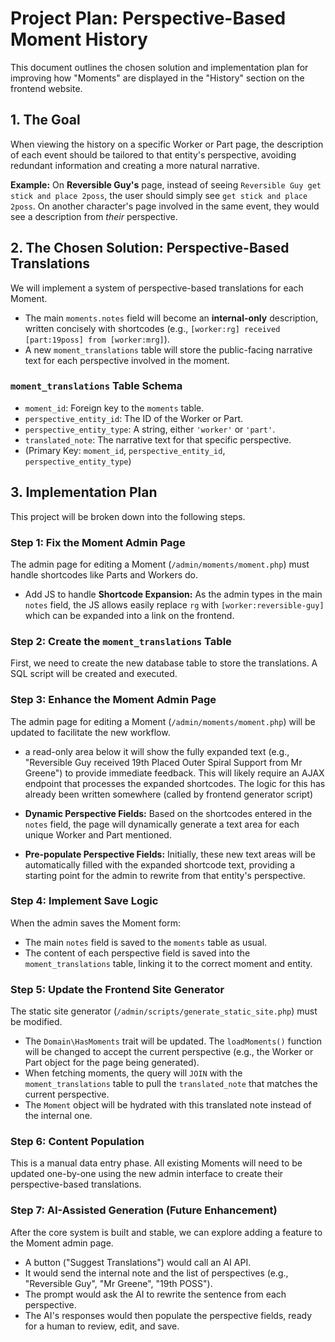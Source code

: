 # Project Plan: Perspective-Based Moment History

This document outlines the chosen solution and implementation plan for improving how "Moments" are displayed in the "History" section on the frontend website.

## 1. The Goal

When viewing the history on a specific Worker or Part page, the description of each event should be tailored to that entity's perspective, avoiding redundant information and creating a more natural narrative.

**Example:** On **Reversible Guy's** page, instead of seeing `Reversible Guy get stick and place 2poss`, the user should simply see `get stick and place 2poss`. On another character's page involved in the same event, they would see a description from *their* perspective.

## 2. The Chosen Solution: Perspective-Based Translations

We will implement a system of perspective-based translations for each Moment.

*   The main `moments.notes` field will become an **internal-only** description, written concisely with shortcodes (e.g., `[worker:rg] received [part:19poss] from [worker:mrg]`).
*   A new `moment_translations` table will store the public-facing narrative text for each perspective involved in the moment.

### `moment_translations` Table Schema

*   `moment_id`: Foreign key to the `moments` table.
*   `perspective_entity_id`: The ID of the Worker or Part.
*   `perspective_entity_type`: A string, either `'worker'` or `'part'`.
*   `translated_note`: The narrative text for that specific perspective.
*   (Primary Key: `moment_id`, `perspective_entity_id`, `perspective_entity_type`)

## 3. Implementation Plan

This project will be broken down into the following steps.

### Step 1: Fix the Moment Admin Page
The admin page for editing a Moment (`/admin/moments/moment.php`) must handle shortcodes like Parts and Workers do.

* Add JS to handle **Shortcode Expansion:** As the admin types in the main `notes` field, the JS allows easily replace `rg` with `[worker:reversible-guy]` which can be expanded into a link on the frontend.

### Step 2: Create the `moment_translations` Table
First, we need to create the new database table to store the translations. A SQL script will be created and executed.

### Step 3: Enhance the Moment Admin Page
The admin page for editing a Moment (`/admin/moments/moment.php`) will be updated to facilitate the new workflow.

* a read-only area below it will show the fully expanded text (e.g., "Reversible Guy received 19th Placed Outer Spiral Support from Mr Greene") to provide immediate feedback. This will likely require an AJAX endpoint that processes the expanded shortcodes.     The logic for this has already been written somewhere (called by frontend generator script)

*   **Dynamic Perspective Fields:** Based on the shortcodes entered in the `notes` field, the page will dynamically generate a text area for each unique Worker and Part mentioned.
*   **Pre-populate Perspective Fields:** Initially, these new text areas will be automatically filled with the expanded shortcode text, providing a starting point for the admin to rewrite from that entity's perspective.

### Step 4: Implement Save Logic
When the admin saves the Moment form:
*   The main `notes` field is saved to the `moments` table as usual.
*   The content of each perspective field is saved into the `moment_translations` table, linking it to the correct moment and entity.

### Step 5: Update the Frontend Site Generator
The static site generator (`/admin/scripts/generate_static_site.php`) must be modified.

*   The `Domain\HasMoments` trait will be updated. The `loadMoments()` function will be changed to accept the current perspective (e.g., the Worker or Part object for the page being generated).
*   When fetching moments, the query will `JOIN` with the `moment_translations` table to pull the `translated_note` that matches the current perspective.
*   The `Moment` object will be hydrated with this translated note instead of the internal one.

### Step 6: Content Population
This is a manual data entry phase. All existing Moments will need to be updated one-by-one using the new admin interface to create their perspective-based translations.

### Step 7: AI-Assisted Generation (Future Enhancement)
After the core system is built and stable, we can explore adding a feature to the Moment admin page.
*   A button ("Suggest Translations") would call an AI API.
*   It would send the internal note and the list of perspectives (e.g., "Reversible Guy", "Mr Greene", "19th POSS").
*   The prompt would ask the AI to rewrite the sentence from each perspective.
*   The AI's responses would then populate the perspective fields, ready for a human to review, edit, and save.
